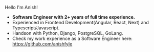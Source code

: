 Hello I'm Anish! 
- <b>Software Engineer with 2+ years of full time experience.</b>
- Experienced in Frontend Development(Angular, React, Next) and Typescript/Javascript.
- Handson with Python, Django, PostgreSQL, GoLang.
- Check my work experience as a Software Engineer here: https://github.com/anishfyle
